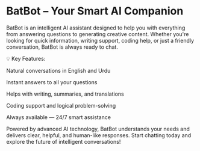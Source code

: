 #  BatBot – Your Smart AI Companion
BatBot is an intelligent AI assistant designed to help you with everything from answering questions to generating creative content. Whether you're looking for quick information, writing support, coding help, or just a friendly conversation, BatBot is always ready to chat.

💡 Key Features:

Natural conversations in English and Urdu

Instant answers to all your questions

Helps with writing, summaries, and translations

Coding support and logical problem-solving

Always available — 24/7 smart assistance

Powered by advanced AI technology, BatBot understands your needs and delivers clear, helpful, and human-like responses. Start chatting today and explore the future of intelligent conversations!
